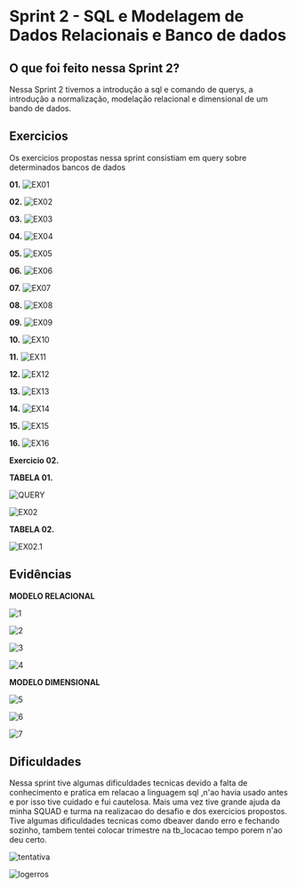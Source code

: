 # **Sprint 2 - SQL e Modelagem de Dados Relacionais e Banco de dados**

## **O que foi feito nessa Sprint 2?**

 Nessa Sprint 2 tivemos a introdução a sql e comando de querys, a introdução a normalização, modelação relacional e dimensional de um bando de dados.


## **Exercicios**

Os exercicios propostas nessa sprint consistiam em query sobre determinados bancos de dados 

**01.**
![EX01](https://github.com/biancalls/BiancaLages/blob/main/Sprint_2/Evidencias/Ex01.png)

**02.**
![EX02](https://github.com/biancalls/BiancaLages/blob/main/Sprint_2/Evidencias/Ex02.png)

**03.**
![EX03](https://github.com/biancalls/BiancaLages/blob/main/Sprint_2/Evidencias/Ex03.png)

**04.**
![EX04](https://github.com/biancalls/BiancaLages/blob/main/Sprint_2/Evidencias/Ex04.png)

**05.**
![EX05](https://github.com/biancalls/BiancaLages/blob/main/Sprint_2/Evidencias/Ex05.png)

**06.**
![EX06](https://github.com/biancalls/BiancaLages/blob/main/Sprint_2/Evidencias/Ex06.png)

**07.**
![EX07](https://github.com/biancalls/BiancaLages/blob/main/Sprint_2/Evidencias/Ex07.png)

**08.**
![EX08](https://github.com/biancalls/BiancaLages/blob/main/Sprint_2/Evidencias/Ex08.png)

**09.**
![EX09](https://github.com/biancalls/BiancaLages/blob/main/Sprint_2/Evidencias/Ex09.png)

**10.**
![EX10](https://github.com/biancalls/BiancaLages/blob/main/Sprint_2/Evidencias/Ex10.png)

**11.**
![EX11](https://github.com/biancalls/BiancaLages/blob/main/Sprint_2/Evidencias/Ex11.png)

**12.**
![EX12](https://github.com/biancalls/BiancaLages/blob/main/Sprint_2/Evidencias/Ex12.png)

**13.**
![EX13](https://github.com/biancalls/BiancaLages/blob/main/Sprint_2/Evidencias/Ex13.png)

**14.**
![EX14](https://github.com/biancalls/BiancaLages/blob/main/Sprint_2/Evidencias/Ex14.png)

**15.**
![EX15](https://github.com/biancalls/BiancaLages/blob/main/Sprint_2/Evidencias/Ex15.png)

**16.**
![EX16](https://github.com/biancalls/BiancaLages/blob/main/Sprint_2/Evidencias/Ex16.png)

**Exercicio 02.**

**TABELA 01.**

![QUERY](https://github.com/biancalls/BiancaLages/blob/main/Sprint_2/Evidencias/Screenshot%20from%202024-09-12%2016-09-49.png)

![EX02](https://github.com/biancalls/BiancaLages/blob/main/Sprint_2/Evidencias/Screenshot%20from%202024-09-14%2022-43-49.png)


**TABELA 02.**

![EX02.1](https://github.com/biancalls/BiancaLages/blob/main/Sprint_2/Evidencias/Screenshot%20from%202024-09-14%2022-43-20.png)

## **Evidências**

**MODELO RELACIONAL**

![1](https://github.com/biancalls/BiancaLages/blob/main/Sprint_2/Evidencias/Screenshot%20from%202024-09-14%2022-01-41.png)

![2](https://github.com/biancalls/BiancaLages/blob/main/Sprint_2/Evidencias/Screenshot%20from%202024-09-14%2022-01-59.png)

![3](https://github.com/biancalls/BiancaLages/blob/main/Sprint_2/Evidencias/Screenshot%20from%202024-09-14%2022-02-18.png)

![4](https://github.com/biancalls/BiancaLages/blob/main/Sprint_2/Evidencias/Screenshot%20from%202024-09-14%2022-02-35.png)

**MODELO DIMENSIONAL**

![5](https://github.com/biancalls/BiancaLages/blob/main/Sprint_2/Evidencias/Screenshot%20from%202024-09-14%2022-02-54.png)

![6](https://github.com/biancalls/BiancaLages/blob/main/Sprint_2/Evidencias/Screenshot%20from%202024-09-14%2022-03-08.png)

![7](https://github.com/biancalls/BiancaLages/blob/main/Sprint_2/Evidencias/Screenshot%20from%202024-09-14%2022-03-36.png)


## **Dificuldades**

Nessa sprint tive algumas dificuldades tecnicas devido a falta de conhecimento e pratica em relacao a linguagem sql ,n'ao havia usado antes e por isso tive cuidado e fui cautelosa. Mais uma vez tive grande ajuda da minha SQUAD e turma na realizacao do desafio e dos exercicios propostos. Tive algumas dificuldades tecnicas como dbeaver dando erro e fechando sozinho, tambem tentei colocar trimestre na tb_locacao tempo porem n'ao deu certo. 

![tentativa](https://github.com/biancalls/BiancaLages/blob/main/Sprint_2/Evidencias/Screenshot%20from%202024-09-14%2015-46-31.png)

![logerros](https://github.com/biancalls/BiancaLages/blob/main/Sprint_2/Evidencias/Screenshot%20from%202024-09-14%2019-27-21.png)
